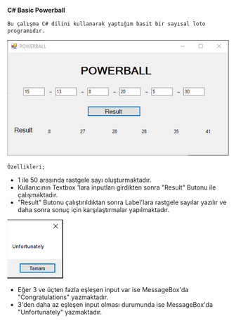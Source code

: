 ﻿**C# Basic Powerball**
	
	Bu çalışma C# dilini kullanarak yaptığım basit bir sayısal loto programıdır.


![enter image description here](https://github.com/furkanerzurumlu/CSharp-Powerball/blob/main/powerball1.PNG?raw=true)

	Özellikleri;
	

 - 1 ile 50 arasında rastgele sayı oluşturmaktadır.
 - Kullanıcının Textbox 'lara inputları girdikten sonra "Result" Butonu ile çalışmaktadır.
 - "Result" Butonu çalıştırıldıktan sonra Label'lara rastgele sayılar yazılır ve daha sonra sonuç için karşılaştırmalar yapılmaktadır.
 
![enter image description here](https://github.com/furkanerzurumlu/CSharp-Powerball/blob/main/powerball2.PNG?raw=true)

 - Eğer 3 ve üçten fazla eşleşen input var ise MessageBox'da "Congratulations" yazmaktadır.
 - 3'den daha az eşleşen input olması durumunda ise MessageBox'da "Unfortunately" yazmaktadır.


